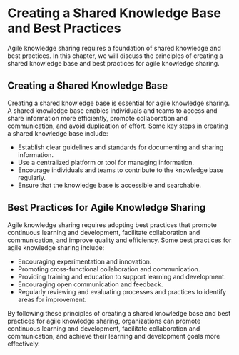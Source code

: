 # Creating a Shared Knowledge Base and Best Practices

Agile knowledge sharing requires a foundation of shared knowledge and best practices. In this chapter, we will discuss the principles of creating a shared knowledge base and best practices for agile knowledge sharing.

Creating a Shared Knowledge Base
--------------------------------

Creating a shared knowledge base is essential for agile knowledge sharing. A shared knowledge base enables individuals and teams to access and share information more efficiently, promote collaboration and communication, and avoid duplication of effort. Some key steps in creating a shared knowledge base include:

* Establish clear guidelines and standards for documenting and sharing information.
* Use a centralized platform or tool for managing information.
* Encourage individuals and teams to contribute to the knowledge base regularly.
* Ensure that the knowledge base is accessible and searchable.

Best Practices for Agile Knowledge Sharing
------------------------------------------

Agile knowledge sharing requires adopting best practices that promote continuous learning and development, facilitate collaboration and communication, and improve quality and efficiency. Some best practices for agile knowledge sharing include:

* Encouraging experimentation and innovation.
* Promoting cross-functional collaboration and communication.
* Providing training and education to support learning and development.
* Encouraging open communication and feedback.
* Regularly reviewing and evaluating processes and practices to identify areas for improvement.

By following these principles of creating a shared knowledge base and best practices for agile knowledge sharing, organizations can promote continuous learning and development, facilitate collaboration and communication, and achieve their learning and development goals more effectively.
